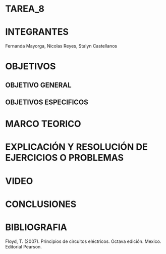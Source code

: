 # TAREA_8

# INTEGRANTES

Fernanda Mayorga, Nicolas Reyes, Stalyn Castellanos

# OBJETIVOS

## OBJETIVO GENERAL 


## OBJETIVOS ESPECIFICOS


# MARCO TEORICO



# EXPLICACIÓN Y RESOLUCIÓN DE EJERCICIOS O PROBLEMAS



# VIDEO


# CONCLUSIONES


# BIBLIOGRAFIA

Floyd, T. (2007). Principios de circuitos eléctricos. Octava edición. Mexico. Editorial Pearson.

